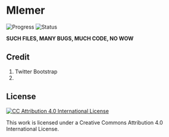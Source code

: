 # Mlemer

![Progress](https://img.shields.io/badge/Progress-Incomplete-orange.svg)
![Status](https://img.shields.io/badge/Status-Heavy%20Development-red.svg)

**SUCH FILES, MANY BUGS, MUCH CODE, NO WOW**

## Credit

  1. Twitter Bootstrap
  2. 

## License

[![CC Attribution 4.0 International License](https://i.creativecommons.org/l/by/4.0/88x31.png)](http://creativecommons.org/licenses/by/4.0/legalcode.txt)

This work is licensed under a Creative Commons Attribution 4.0 International License.